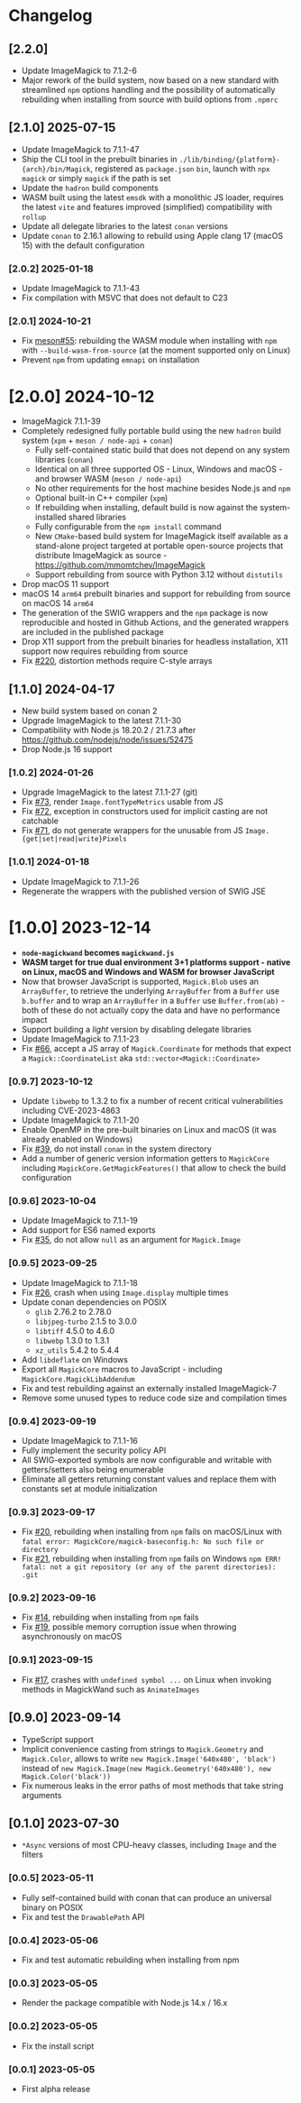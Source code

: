 # Changelog

## [2.2.0]

 - Update ImageMagick to 7.1.2-6
 - Major rework of the build system, now based on a new standard with streamlined `npm` options handling and the possibility of automatically rebuilding when installing from source with build options from `.npmrc`

## [2.1.0] 2025-07-15

 - Update ImageMagick to 7.1.1-47
 - Ship the CLI tool in the prebuilt binaries in `./lib/binding/{platform}-{arch}/bin/Magick`, registered as `package.json` `bin`, launch with `npx magick` or simply `magick` if the path is set
 - Update the `hadron` build components
 - WASM built using the latest `emsdk` with a monolithic JS loader, requires the latest `vite` and features improved (simplified) compatibility with `rollup`
 - Update all delegate libraries to the latest `conan` versions
 - Update `conan` to 2.16.1 allowing to rebuild using Apple clang 17 (macOS 15) with the default configuration

### [2.0.2] 2025-01-18

 - Update ImageMagick to 7.1.1-43
 - Fix compilation with MSVC that does not default to C23

### [2.0.1] 2024-10-21

 - Fix [meson#55](https://github.com/mmomtchev/hadron/issues/55): rebuilding the WASM module when installing with `npm` with `--build-wasm-from-source` (at the moment supported only on Linux)
 - Prevent `npm` from updating `emnapi` on installation

# [2.0.0] 2024-10-12

 - ImageMagick 7.1.1-39
 - Completely redesigned fully portable build using the new `hadron` build system (`xpm` + `meson / node-api` + `conan`)
   - Fully self-contained static build that does not depend on any system libraries (`conan`)
   - Identical on all three supported OS - Linux, Windows and macOS - and browser WASM (`meson / node-api`)
   - No other requirements for the host machine besides Node.js and `npm`
   - Optional built-in C++ compiler (`xpm`)
   - If rebuilding when installing, default build is now against the system-installed shared libraries
   - Fully configurable from the `npm install` command
   - New `CMake`-based build system for ImageMagick itself available as a stand-alone project targeted at portable open-source projects that distribute ImageMagick as source - https://github.com/mmomtchev/ImageMagick
   - Support rebuilding from source with Python 3.12 without `distutils`
 - Drop macOS 11 support
 - macOS 14 `arm64` prebuilt binaries and support for rebuilding from source on macOS 14 `arm64`
 - The generation of the SWIG wrappers and the `npm` package is now reproducible and hosted in Github Actions, and the generated wrappers are included in the published package
 - Drop X11 support from the prebuilt binaries for headless installation, X11 support now requires rebuilding from source
 - Fix [#220](https://github.com/mmomtchev/magickwand.js/issues/220), distortion methods require C-style arrays


## [1.1.0] 2024-04-17

 - New build system based on conan 2
 - Upgrade ImageMagick to the latest 7.1.1-30
 - Compatibility with Node.js 18.20.2 / 21.7.3 after https://github.com/nodejs/node/issues/52475
 - Drop Node.js 16 support
 
### [1.0.2] 2024-01-26

 - Upgrade ImageMagick to the latest 7.1.1-27 (git)
 - Fix [#73](https://github.com/mmomtchev/magickwand.js/issues/73), render `Image.fontTypeMetrics` usable from JS
 - Fix [#72](https://github.com/mmomtchev/magickwand.js/issues/72), exception in constructors used for implicit casting are not catchable
 - Fix [#71](https://github.com/mmomtchev/magickwand.js/issues/71), do not generate wrappers for the unusable from JS `Image.{get|set|read|write}Pixels`

### [1.0.1] 2024-01-18

 - Update ImageMagick to 7.1.1-26
 - Regenerate the wrappers with the published version of SWIG JSE

# [1.0.0] 2023-12-14

 - **`node-magickwand` becomes `magickwand.js`**
 - **WASM target for true dual environment 3+1 platforms support - native on Linux, macOS and Windows and WASM for browser JavaScript**
 - Now that browser JavaScript is supported, `Magick.Blob` uses an `ArrayBuffer`, to retrieve the underlying `ArrayBuffer` from a `Buffer` use `b.buffer` and to wrap an `ArrayBuffer` in a `Buffer` use `Buffer.from(ab)` - both of these do not actually copy the data and have no performance impact
 - Support building a *light* version by disabling delegate libraries
 - Update ImageMagick to 7.1.1-23
 - Fix [#66](https://github.com/mmomtchev/magickwand.js/issues/66), accept a JS array of `Magick.Coordinate` for methods that expect a `Magick::CoordinateList` aka `std::vector<Magick::Coordinate>`

### [0.9.7] 2023-10-12

 - Update `libwebp` to 1.3.2 to fix a number of recent critical vulnerabilities including CVE-2023-4863
 - Update ImageMagick to 7.1.1-20
 - Enable OpenMP in the pre-built binaries on Linux and macOS (it was already enabled on Windows)
 - Fix [#39](https://github.com/mmomtchev/magickwand.js/issues/39), do not install `conan` in the system directory
 - Add a number of generic version information getters to `MagickCore` including `MagickCore.GetMagickFeatures()` that allow to check the build configuration

### [0.9.6] 2023-10-04

 - Update ImageMagick to 7.1.1-19
 - Add support for ES6 named exports
 - Fix [#35](https://github.com/mmomtchev/magickwand.js/issues/35), do not allow `null` as an argument for `Magick.Image` 

### [0.9.5] 2023-09-25

 - Update ImageMagick to 7.1.1-18
 - Fix [#26](https://github.com/mmomtchev/magickwand.js/issues/26), crash when using `Image.display` multiple times
 - Update conan dependencies on POSIX
    - `glib` 2.76.2 to 2.78.0
    - `libjpeg-turbo` 2.1.5 to 3.0.0
    - `libtiff` 4.5.0 to 4.6.0
    - `libwebp` 1.3.0 to 1.3.1
    - `xz_utils` 5.4.2 to 5.4.4
 - Add `libdeflate` on Windows
 - Export all `MagickCore` macros to JavaScript - including `MagickCore.MagickLibAddendum`
 - Fix and test rebuilding against an externally installed ImageMagick-7
 - Remove some unused types to reduce code size and compilation times

### [0.9.4] 2023-09-19

 - Update ImageMagick to 7.1.1-16
 - Fully implement the security policy API
 - All SWIG-exported symbols are now configurable and writable with getters/setters also being enumerable
 - Eliminate all getters returning constant values and replace them with constants set at module initialization

### [0.9.3] 2023-09-17

 - Fix [#20](https://github.com/mmomtchev/magickwand.js/issues/20), rebuilding when installing from `npm` fails on macOS/Linux with `fatal error: MagickCore/magick-baseconfig.h: No such file or directory`
 - Fix [#21](https://github.com/mmomtchev/magickwand.js/issues/21), rebuilding when installing from `npm` fails on Windows `npm ERR! fatal: not a git repository (or any of the parent directories): .git`

### [0.9.2] 2023-09-16

 - Fix [#14](https://github.com/mmomtchev/magickwand.js/issues/14), rebuilding when installing from `npm` fails
 - Fix [#19](https://github.com/mmomtchev/magickwand.js/issues/19), possible memory corruption issue when throwing asynchronously on macOS

### [0.9.1] 2023-09-15

 - Fix [#17](https://github.com/mmomtchev/magickwand.js/issues/17), crashes with `undefined symbol ...` on Linux when invoking methods in MagickWand such as `AnimateImages`

## [0.9.0] 2023-09-14

- TypeScript support
- Implicit convenience casting from strings to `Magick.Geometry` and `Magick.Color`, allows to write `new Magick.Image('640x480', 'black')` instead of `new Magick.Image(new Magick.Geometry('640x480'), new Magick.Color('black'))`
- Fix numerous leaks in the error paths of most methods that take string arguments

## [0.1.0] 2023-07-30

- `*Async` versions of most CPU-heavy classes, including `Image` and the filters

### [0.0.5] 2023-05-11

- Fully self-contained build with conan that can produce an universal binary on POSIX
- Fix and test the `DrawablePath` API

### [0.0.4] 2023-05-06

- Fix and test automatic rebuilding when installing from npm

### [0.0.3] 2023-05-05

- Render the package compatible with Node.js 14.x / 16.x

### [0.0.2] 2023-05-05

- Fix the install script

### [0.0.1] 2023-05-05

- First alpha release
